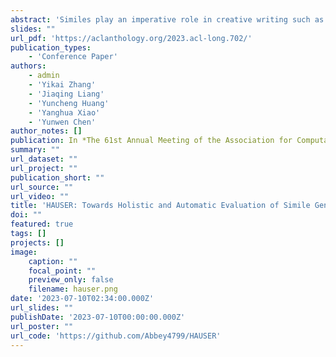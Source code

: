 ```yaml
---
abstract: 'Similes play an imperative role in creative writing such as story and dialogue generation. Proper evaluation metrics are like a beacon guiding the research of simile generation (SG). However, it remains under-explored as to what criteria should be considered, how to quantify each criterion into metrics, and whether the metrics are effective for comprehensive, efficient, and reliable SG evaluation. To address the issues, we establish HAUSER, a holistic and automatic evaluation system for the SG task, which consists of five criteria from three perspectives and automatic metrics for each criterion. Through extensive experiments, we verify that our metrics are significantly more correlated with human ratings from each perspective compared with prior automatic metrics.'
slides: ""
url_pdf: 'https://aclanthology.org/2023.acl-long.702/'
publication_types:
    - 'Conference Paper'
authors:
    - admin
    - 'Yikai Zhang'
    - 'Jiaqing Liang'
    - 'Yuncheng Huang'
    - 'Yanghua Xiao'
    - 'Yunwen Chen'
author_notes: []
publication: In *The 61st Annual Meeting of the Association for Computational Linguistics (**ACL 2023**)* 
summary: ""
url_dataset: ""
url_project: ""
publication_short: ""
url_source: ""
url_video: ""
title: 'HAUSER: Towards Holistic and Automatic Evaluation of Simile Generation'
doi: ""
featured: true
tags: []
projects: []
image:
    caption: ""
    focal_point: ""
    preview_only: false
    filename: hauser.png
date: '2023-07-10T02:34:00.000Z'
url_slides: ""
publishDate: '2023-07-10T00:00:00.000Z'
url_poster: ""
url_code: 'https://github.com/Abbey4799/HAUSER'
---
```

